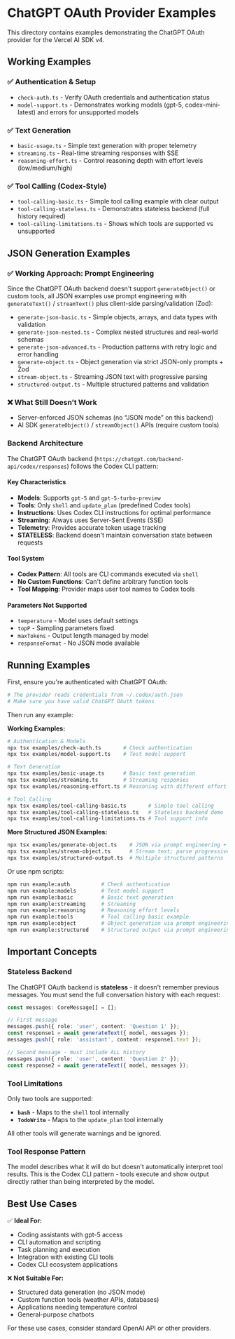 # ChatGPT OAuth Provider Examples

This directory contains examples demonstrating the ChatGPT OAuth provider for the Vercel AI SDK v4.

## Working Examples

### ✅ Authentication & Setup
- `check-auth.ts` - Verify OAuth credentials and authentication status
- `model-support.ts` - Demonstrates working models (gpt-5, codex-mini-latest) and errors for unsupported models

### ✅ Text Generation
- `basic-usage.ts` - Simple text generation with proper telemetry
- `streaming.ts` - Real-time streaming responses with SSE
- `reasoning-effort.ts` - Control reasoning depth with effort levels (low/medium/high)

### ✅ Tool Calling (Codex-Style)
- `tool-calling-basic.ts` - Simple tool calling example with clear output
- `tool-calling-stateless.ts` - Demonstrates stateless backend (full history required)
- `tool-calling-limitations.ts` - Shows which tools are supported vs unsupported

## JSON Generation Examples

### ✅ Working Approach: Prompt Engineering

Since the ChatGPT OAuth backend doesn't support `generateObject()` or custom tools, all JSON examples use prompt engineering with `generateText()` / `streamText()` plus client-side parsing/validation (Zod):

- `generate-json-basic.ts` - Simple objects, arrays, and data types with validation
- `generate-json-nested.ts` - Complex nested structures and real-world schemas
- `generate-json-advanced.ts` - Production patterns with retry logic and error handling
- `generate-object.ts` - Object generation via strict JSON-only prompts + Zod
- `stream-object.ts` - Streaming JSON text with progressive parsing
- `structured-output.ts` - Multiple structured patterns and validation

### ❌ What Still Doesn’t Work
- Server-enforced JSON schemas (no “JSON mode” on this backend)
- AI SDK `generateObject()` / `streamObject()` APIs (require custom tools)

### Backend Architecture

The ChatGPT OAuth backend (`https://chatgpt.com/backend-api/codex/responses`) follows the Codex CLI pattern:

#### Key Characteristics
- **Models**: Supports `gpt-5` and `gpt-5-turbo-preview`
- **Tools**: Only `shell` and `update_plan` (predefined Codex tools)
- **Instructions**: Uses Codex CLI instructions for optimal performance
- **Streaming**: Always uses Server-Sent Events (SSE)
- **Telemetry**: Provides accurate token usage tracking
- **STATELESS**: Backend doesn't maintain conversation state between requests

#### Tool System
- **Codex Pattern**: All tools are CLI commands executed via `shell`
- **No Custom Functions**: Can't define arbitrary function tools
- **Tool Mapping**: Provider maps user tool names to Codex tools

#### Parameters Not Supported
- `temperature` - Model uses default settings
- `topP` - Sampling parameters fixed
- `maxTokens` - Output length managed by model
- `responseFormat` - No JSON mode available

## Running Examples

First, ensure you're authenticated with ChatGPT OAuth:
```bash
# The provider reads credentials from ~/.codex/auth.json
# Make sure you have valid ChatGPT OAuth tokens
```

Then run any example:

**Working Examples:**
```bash
# Authentication & Models
npx tsx examples/check-auth.ts       # Check authentication
npx tsx examples/model-support.ts    # Test model support

# Text Generation
npx tsx examples/basic-usage.ts      # Basic text generation
npx tsx examples/streaming.ts        # Streaming responses
npx tsx examples/reasoning-effort.ts # Reasoning with different effort levels

# Tool Calling
npx tsx examples/tool-calling-basic.ts       # Simple tool calling
npx tsx examples/tool-calling-stateless.ts   # Stateless backend demo
npx tsx examples/tool-calling-limitations.ts # Tool support info
```

**More Structured JSON Examples:**
```bash
npx tsx examples/generate-object.ts    # JSON via prompt engineering + Zod
npx tsx examples/stream-object.ts      # Stream text; parse progressively
npx tsx examples/structured-output.ts  # Multiple structured patterns
```

Or use npm scripts:
```bash
npm run example:auth          # Check authentication
npm run example:models        # Test model support
npm run example:basic         # Basic text generation
npm run example:streaming     # Streaming
npm run example:reasoning     # Reasoning effort levels
npm run example:tools         # Tool calling basic example
npm run example:object        # Object generation via prompt engineering
npm run example:structured    # Structured output via prompt engineering
```

## Important Concepts

### Stateless Backend
The ChatGPT OAuth backend is **stateless** - it doesn't remember previous messages. You must send the full conversation history with each request:

```typescript
const messages: CoreMessage[] = [];

// First message
messages.push({ role: 'user', content: 'Question 1' });
const response1 = await generateText({ model, messages });
messages.push({ role: 'assistant', content: response1.text });

// Second message - must include ALL history
messages.push({ role: 'user', content: 'Question 2' });
const response2 = await generateText({ model, messages });
```

### Tool Limitations
Only two tools are supported:
- **`bash`** - Maps to the `shell` tool internally
- **`TodoWrite`** - Maps to the `update_plan` tool internally

All other tools will generate warnings and be ignored.

### Tool Response Pattern
The model describes what it will do but doesn't automatically interpret tool results. This is the Codex CLI pattern - tools execute and show output directly rather than being interpreted by the model.

## Best Use Cases

✅ **Ideal For:**
- Coding assistants with gpt-5 access
- CLI automation and scripting
- Task planning and execution
- Integration with existing CLI tools
- Codex CLI ecosystem applications

❌ **Not Suitable For:**
- Structured data generation (no JSON mode)
- Custom function tools (weather APIs, databases)
- Applications needing temperature control
- General-purpose chatbots

For these use cases, consider standard OpenAI API or other providers.
